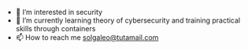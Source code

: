- 👀 I’m interested in security
- 🌱 I’m currently learning theory of cybersecurity and training practical skills through containers
- 📫 How to reach me solgaleo@tutamail.com

<!---
seneca709/seneca709 is a ✨ special ✨ repository because its `README.md` (this file) appears on your GitHub profile.
You can click the Preview link to take a look at your changes.
--->
